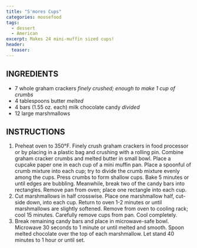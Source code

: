 ```yaml
---
title: "S'mores Cups"
categories: moosefood
tags: 
  - dessert
  - American
excerpt: Makes 24 mini-muffin sized cups!
header:
  teaser: 
---
```


## INGREDIENTS
* 7 whole graham crackers *finely crushed; enough to make 1 cup of crumbs*
* 4 tablespoons butter *melted*
* 4 bars (1.55 oz. each) milk chocolate candy *divided*
* 12 large marshmallows

## INSTRUCTIONS
1. Preheat oven to 350°F. Finely crush graham crackers in food processor or by placing in a plastic bag and crushing with a rolling pin. Combine graham cracker crumbs and melted butter in small bowl. Place a cupcake paper one in each cup of a mini muffin pan. Place a spoonful of crumb mixture into each cup; try to divide the crumb mixture evenly among the cups. Press crumbs to form shallow cups. Bake 5 minutes or until edges are bubbling. Meanwhile, break two of the candy bars into rectangles. Remove pan from oven; place one rectangle into each cup.
2. Cut marshmallows in half crosswise. Place one marshmallow half, cut-side down, into each cup. Return to oven 1-2 minutes or until marshmallows are slightly softened. Remove from oven to cooling rack; cool 15 minutes. Carefully remove cups from pan. Cool completely.
3. Break remaining candy bars and place in microwave-safe bowl. Microwave 30 seconds to 1 minute or until melted and smooth. Spoon melted chocolate over the top of each marshmallow. Let stand 40 minutes to 1 hour or until set.

